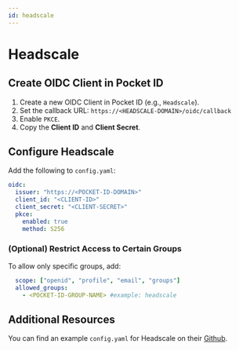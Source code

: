 ```yaml
---
id: headscale
---
```

# Headscale

## Create OIDC Client in Pocket ID
1. Create a new OIDC Client in Pocket ID (e.g., `Headscale`).
2. Set the callback URL:  `https://<HEADSCALE-DOMAIN>/oidc/callback`
3. Enable `PKCE`.
4. Copy the **Client ID** and **Client Secret**.

## Configure Headscale
Add the following to `config.yaml`:

```yaml
oidc:
  issuer: "https://<POCKET-ID-DOMAIN>"
  client_id: "<CLIENT-ID>"
  client_secret: "<CLIENT-SECRET>"
  pkce:
    enabled: true
    method: S256
```

### (Optional) Restrict Access to Certain Groups
To allow only specific groups, add:

```yaml
  scope: ["openid", "profile", "email", "groups"]
  allowed_groups:
    - <POCKET-ID-GROUP-NAME> #example: headscale 
```
## Additional Resources
You can find an example `config.yaml` for Headscale on their [Github](https://github.com/juanfont/headscale/blob/main/config-example.yaml).
